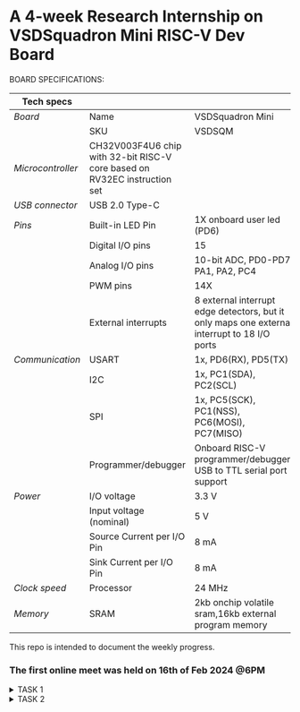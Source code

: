 # A 4-week Research Internship on VSDSquadron Mini RISC-V Dev Board

BOARD SPECIFICATIONS:

| Tech specs   |   |    |
|------------|------------|------------|
| *Board* | Name     | VSDSquadron Mini    |
|      | SKU    | VSDSQM    |
| *Microcontroller*    | CH32V003F4U6 chip with 32-bit RISC-V core based on RV32EC instruction set    |     |
| *USB connector* | USB 2.0 Type-C    |     |
| *Pins*     | Built-in LED Pin     | 1X onboard user led (PD6)     |
|      | Digital I/O pins     | 15     |
|      | Analog I/O pins     | 10-bit ADC, PD0-PD7, PA1, PA2, PC4     |
|      | PWM pins     | 14X     |
|      | External interrupts     | 	8 external interrupt edge detectors, but it only maps one external interrupt to 18 I/O ports     |
| *Communication*     | USART     | 	1x, PD6(RX), PD5(TX)     |
|      | I2C     | 1x, PC1(SDA), PC2(SCL)    |
|      | SPI     | 1x, PC5(SCK), PC1(NSS), PC6(MOSI), PC7(MISO)     |
|      | Programmer/debugger     | Onboard RISC-V programmer/debugger, USB to TTL serial port support     |
| *Power*     | I/O voltage     | 3.3 V    |
|      | Input voltage (nominal)     | 5 V    |
|      | Source Current per I/O Pin    | 8 mA     |
|      | Sink Current per I/O Pin     | 8 mA     |
| *Clock speed*     | Processor    | 24 MHz     |
| *Memory*     | SRAM     | 2kb onchip volatile sram,16kb external program memory     |
   

This repo is intended to document the weekly progress.

### The first online meet was held on 16th of Feb 2024 @6PM

<details>
    <summary> TASK 1 </summary>
 
1) install Yosys 

2) install iverilog 

3) install gtkwave

### CLONING RISC-V GNU TOOLCHAIN

# To install git 
sudo apt install git-all   

 make sure to install the dependencies
![git all](https://github.com/shreya0345/VSD/assets/160561583/b260dc73-66f2-4271-9cf8-749a851be015)



### INSTALLING YOSYS, IVERILOG & GTKWAVE.

### 1.YOSYS


git clone https://github.com/YosysHQ/yosys.git
![git clone](https://github.com/shreya0345/VSD/assets/160561583/73f9621b-9be7-45b8-a446-46295d7f4e50)
cd yosys 


sudo apt install make

sudo apt-get install build-essential clang bison flex \libreadline-dev gawk tcl-dev libffi-dev git \ graphviz xdot pkg-config python3 libboost-system-dev\libboost-python-dev libboost-filesystem-dev zlib1g-dev

make config-gcc
![WhatsApp Image 2024-02-20 at 3 35 05 PM (1)](https://github.com/shreya0345/VSD/assets/160561583/74a6046c-346a-4743-a34b-a9ccdf2d6dbe)
make 

sudo make install

![sudo install](https://github.com/shreya0345/VSD/assets/160561583/596086f3-00d2-42cd-801e-463f19fe8ed6)



### 2.iVerilog
installing iVerilog

sudo apt update

sudo apt-get install iverilog
![iverilog](https://github.com/shreya0345/VSD/assets/160561583/e6f86a3e-b0b8-4abd-ba11-d7e5d0dbba2f)

### 3.GTkWave
installing GTkWave

 sudo apt-get install gtkwave 
![gtkwave](https://github.com/shreya0345/VSD/assets/160561583/3cdcd47f-f931-4aec-842a-8e4e800bf091)

</details>

<details>
   <summary> TASK 2 </summary>
   
   ![WhatsApp Image 2024-02-22 at 8 45 52 AM](https://github.com/shreya0345/VSD/assets/160561583/2a4928cd-46ec-4c75-973e-c93d21326c65)
   
</details>
